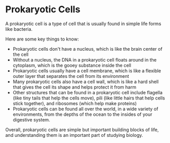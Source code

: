 # Prokaryotic Cells

A prokaryotic cell is a type of cell that is usually found in simple life forms like bacteria. 

Here are some key things to know:

- Prokaryotic cells don't have a nucleus, which is like the brain center of the cell
- Without a nucleus, the DNA in a prokaryotic cell floats around in the cytoplasm, which is the gooey substance inside the cell
- Prokaryotic cells usually have a cell membrane, which is like a flexible outer layer that separates the cell from its environment
- Many prokaryotic cells also have a cell wall, which is like a hard shell that gives the cell its shape and helps protect it from harm
- Other structures that can be found in a prokaryotic cell include flagella (like tiny tails that help the cells move), pili (like little hairs that help cells stick together), and ribosomes (which help make proteins)
- Prokaryotic cells can be found all over the world, in a wide variety of environments, from the depths of the ocean to the insides of your digestive system.

Overall, prokaryotic cells are simple but important building blocks of life, and understanding them is an important part of studying biology.
